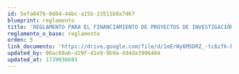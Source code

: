 ```yaml
---
id: 5efa0476-9d84-44bc-a15b-23511b0a7d67
blueprint: reglamento
title: 'REGLAMENTO PARA EL FINANCIAMIENTO DE PROYECTOS DE INVESTIGACIÓN A TRAVÉS DE GRUPOS DE INVESTIGACIÓN'
reglamento_o_base: reglamento
orden: 5
link_documento: 'https://drive.google.com/file/d/1mErWy6M5DRZ_-tc6zfk-bq5OyKAa_NoF/view?usp=sharing'
updated_by: 06ac68ab-d29f-41e9-9b9a-dd4da3996484
updated_at: 1739936693
---
```

